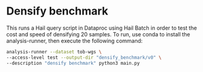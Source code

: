 # Densify benchmark

This runs a Hail query script in Dataproc using Hail Batch in order to test the cost and speed of densifying 20 samples. To run, use conda to install the analysis-runner, then execute the following command:

```sh
analysis-runner --dataset tob-wgs \
--access-level test --output-dir "densify_benchmark/v0" \
--description "densify benchmark" python3 main.py
```
